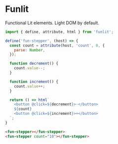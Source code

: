 # Funlit

Functional Lit elements. Light DOM by default.

```js
import { define, attribute, html } from 'funlit';

define('fun-stepper', (host) => {
  const count = attribute(host, 'count', 0, {
    parse: Number,
  });

  function decrement() {
    count.value--;
  }

  function increment() {
    count.value++;
  }

  return () => html`
    <button @click=${decrement}>-</button>
    ${count}
    <button @click=${increment}>+</button>
  `;
}
```

```html
<fun-stepper></fun-stepper>
<fun-stepper count="10"></fun-stepper>
```
